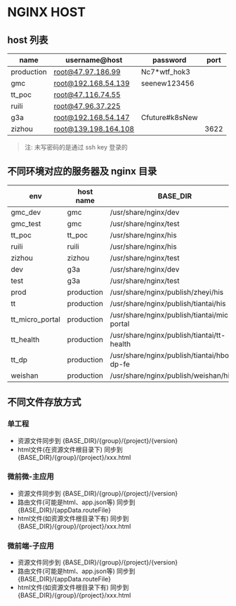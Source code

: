 # NGINX HOST

## host 列表

| name       | username@host        | password       | port |
| ---------- | -------------------- | -------------- | ---- |
| production | root@47.97.186.99    | Nc7*wtf_hok3   |      |
| gmc        | root@192.168.54.139  | seenew123456 |      |
| tt_poc     | root@47.116.74.55    |                |      |
| ruili      | root@47.96.37.225    |                |      |
| g3a        | root@192.168.54.147  | Cfuture#k8sNew |      |
| zizhou     | root@139.198.164.108 |                | 3622 |

> 注: 未写密码的是通过 ssh key 登录的

## 不同环境对应的服务器及 nginx 目录

| env             | host name  | BASE_DIR                                      |
| --------------- | ---------- | --------------------------------------------- |
| gmc_dev         | gmc        | /usr/share/nginx/dev                          |
| gmc_test        | gmc        | /usr/share/nginx/test                         |
| tt_poc          | tt_poc     | /usr/share/nginx/his                          |
| ruili           | ruili      | /usr/share/nginx/his                          |
| zizhou          | zizhou     | /usr/share/nginx/test                         |
| dev             | g3a        | /usr/share/nginx/dev                          |
| test            | g3a        | /usr/share/nginx/test                         |
| prod            | production | /usr/share/nginx/publish/zheyi/his            |
| tt              | production | /usr/share/nginx/publish/tiantai/his          |
| tt_micro_portal | production | /usr/share/nginx/publish/tiantai/micro-portal |
| tt_health       | production | /usr/share/nginx/publish/tiantai/tt-health    |
| tt_dp           | production | /usr/share/nginx/publish/tiantai/hbos-dp-fe   |
| weishan         | production | /usr/share/nginx/publish/weishan/his          |

## 不同文件存放方式

### 单工程

- 资源文件同步到 {BASE_DIR}/{group}/{project}/{version}
- html文件(在资源文件根目录下) 同步到 {BASE_DIR}/{group}/{project}/xxx.html

### 微前微-主应用

- 资源文件同步到 {BASE_DIR}/{group}/{project}/{version}
- 路由文件(可能是html、app.json等) 同步到 {BASE_DIR}/{appData.routeFile}
- html文件(如资源文件根目录下有) 同步到 {BASE_DIR}/{group}/{project}/xxx.html

### 微前端-子应用

- 资源文件同步到 {BASE_DIR}/{group}/{project}/{version}
- 路由文件(可能是html、app.json等) 同步到 {BASE_DIR}/{appData.routeFile}
- html文件(如资源文件根目录下有) 同步到 {BASE_DIR}/{group}/{project}/xxx.html
